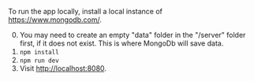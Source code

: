To run the app locally, install a local instance of https://www.mongodb.com/.

0. You may need to create an empty "data" folder in the "/server" folder first, if it does not exist. This is where MongoDb will save data.
1. `npm install`
2. `npm run dev`
3. Visit [http://localhost:8080](http://localhost:8080).